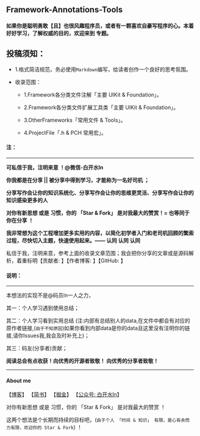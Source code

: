 ## Framework-Annotations-Tools
 

#### 如果你是聪明勇敢【且】也很风趣程序员，或者有一颗喜欢自豪写程序的心。本着好好学习，了解权威的目的，欢迎来到 专题。



## 投稿须知： 

- 1.格式简洁规范，务必使用`Markdown`编写，给读者创作一个良好的思考氛围。


- 收录范围： 
  
  - 1.Framework各分类文件注解「主要 UIKit & Foundation」。 

  - 2.Framework各分类文件扩展工具类「主要 UIKit & Foundation」。

  - 3.OtherFrameworks「常用文件 & Tools」。

  - 4.ProjectFile「.h & PCH 常用宏」。



#### 注：
***
**可私信于我，注明来意 ！@微信-白开水ln**

**你我都是在分享 || 被分享中得到学习，才能称为一名好司机 ；**

**分享写作会让你的知识系统化、分享写作会让你的思维更灵活、分享写作会让你的知识感染更多的人**

**对你有新思想 或是 习惯，你的 「Star & Fork」 是对我最大的赞赏！= 也等同于你在分享 ！**

**我非常想为这个工程增加更多实用的内容，以简化初学者入门和老司机回顾的繁索过程，尽快切入主题，快速使用起来。—— 认同 认同 认同**

私信于我，注明来意，参考上面的收录文章范围；我会把你分享的文章或是源码解析，着重标明【贡献者: 】【作者博客: 】【GitHub: 】


#### 说明：
***

本想法的实现不是@码员ln一人之力，  

其一：个人学习遇到使用总结；  

其二：个人学习看到实用总结 (注:内部有总结别人的data,在文件中都会有对应的原作者链接,(`由于不知原因`)如果你看到内部data是你的data且这里没有注明你的链接,请你Issues我,我会及时补充上)；  

其三：码友(分享者)贡献；

**阅读总会有点收获！向优秀的开源者致敬！ 向优秀的分享者致敬！**





****
#### About me


【[博客](https://custompbwaters.github.io)】  【[简书](http://www.jianshu.com/u/fd745d76c816)】   【[掘金](https://juejin.im/post/5948b282da2f600067910186)】  【[公众号: 白开水ln](https://github.com/CustomPBWaters/Framework-Annotations-Category)】
 

对你有新思想 或是 习惯，你的 「Star & Fork」 是对我最大的赞赏 ！

这两个想法是个长期而持续的目标吧，(`由于个人 「时间 & 知识」 有限，是心有余而力有限，欢迎你的 Star & Fork`) ！



